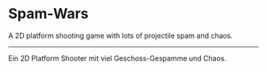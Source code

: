 Spam-Wars
=========

A 2D platform shooting game with lots of projectile spam and chaos.


------------------------
Ein 2D Platform Shooter mit viel Geschoss-Gespamme und Chaos.
